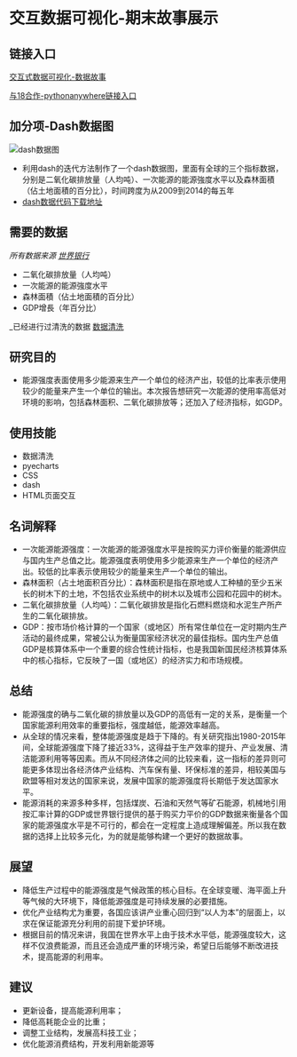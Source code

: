 # 交互数据可视化-期末故事展示

## 链接入口

[交互式数据可视化-数据故事](http://nfunm066.gitee.io/intercative_visual/)

[与18合作-pythonanywhere链接入口](http://jingwenfung1111.pythonanywhere.com/)

## 加分项-Dash数据图
![dash数据图](https://gitee.com/NFUNM066/Intercative_Visual/raw/master/dash%E6%95%B0%E6%8D%AE%E5%9B%BE.png)

- 利用dash的迭代方法制作了一个dash数据图，里面有全球的三个指标数据，分别是二氧化碳排放量（人均吨）、一次能源的能源強度水平以及森林面積（佔土地面積的百分比），时间跨度为从2009到2014的每五年
- [dash数据代码下载地址](https://gitee.com/NFUNM066/Intercative_Visual/blob/master/171013066-%E8%8E%AB%E7%86%99%E5%BD%A4-dash.zip)

## 需要的数据

_所有数据来源 [世界银行](http://datatopics.worldbank.org/world-development-indicators/themes/environment.html)_

- 二氧化碳排放量（人均吨）
- 一次能源的能源強度水平
- 森林面積（佔土地面積的百分比）
- GDP增長（年百分比）

_已经进行过清洗的数据 [数据清洗](https://gitee.com/NFUNM066/Intercative_Visual/blob/master/final.zip)

## 研究目的
- 能源强度表面使用多少能源来生产一个单位的经济产出，较低的比率表示使用较少的能量来产生一个单位的输出。本次报告想研究一次能源的使用率高低对环境的影响，包括森林面积、二氧化碳排放等；还加入了经济指标，如GDP。

## 使用技能
- 数据清洗
- pyecharts
- CSS
- dash
- HTML页面交互

## 名词解释
- 一次能源能源强度：一次能源的能源强度水平是按购买力评价衡量的能源供应与国内生产总值之比。能源强度表明使用多少能源来生产一个单位的经济产出。较低的比率表示使用较少的能量来生产一个单位的输出。
- 森林面积（占土地面积百分比）：森林面积是指在原地或人工种植的至少五米长的树木下的土地，不包括农业系统中的树木以及城市公园和花园中的树木。
- 二氧化碳排放量（人均吨）：二氧化碳排放是指化石燃料燃烧和水泥生产所产生的二氧化碳排放。
- GDP：按市场价格计算的一个国家（或地区）所有常住单位在一定时期内生产活动的最终成果，常被公认为衡量国家经济状况的最佳指标。国内生产总值GDP是核算体系中一个重要的综合性统计指标，也是我国新国民经济核算体系中的核心指标，它反映了一国（或地区）的经济实力和市场规模。

## 总结
- 能源强度的确与二氧化碳的排放量以及GDP的高低有一定的关系，是衡量一个国家能源利用效率的重要指标，强度越低，能源效率越高。
- 从全球的情况来看，整体能源强度是趋于下降的。有关研究指出1980-2015年间，全球能源强度下降了接近33%，这得益于生产效率的提升、产业发展、清洁能源利用等等因素。而从不同经济体之间的比较来看，这一指标的差异则可能更多体现出各经济体产业结构、汽车保有量、环保标准的差异，相较美国与欧盟等相对发达的国家来说，发展中国家的能源强度将长期低于发达国家水平。
- 能源消耗的来源多种多样，包括煤炭、石油和天然气等矿石能源，机械地引用按汇率计算的GDP或世界银行提供的基于购买力平价的GDP数据来衡量各个国家的能源强度水平是不可行的，都会在一定程度上造成理解偏差。所以我在数据的选择上比较多元化，为的就是能够构建一个更好的数据故事。

## 展望
- 降低生产过程中的能源强度是气候政策的核心目标。在全球变暖、海平面上升等气候的大环境下，降低能源强度是可持续发展的必要措施。
- 优化产业结构尤为重要，各国应该讲产业重心回归到“以人为本”的层面上，以求在保证能源充分利用的前提下爱护环境。
- 根据目前的情况来讲，我国在世界水平上由于技术水平低，能源强度较大，这样不仅浪费能源，而且还会造成严重的环境污染，希望日后能够不断改进技术，提高能源的利用率。

## 建议
- 更新设备，提高能源利用率；
- 降低高耗能企业的比重；
- 调整工业结构，发展高科技工业；
- 优化能源消费结构，开发利用新能源等
